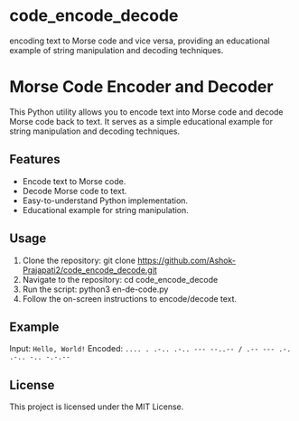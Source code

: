# code_encode_decode
encoding text to Morse code and vice versa, providing an educational example of string manipulation and decoding techniques.

# Morse Code Encoder and Decoder

This Python utility allows you to encode text into Morse code and decode Morse code back to text. It serves as a simple educational example for string manipulation and decoding techniques.

## Features

- Encode text to Morse code.
- Decode Morse code to text.
- Easy-to-understand Python implementation.
- Educational example for string manipulation.

## Usage

1. Clone the repository:
       git clone https://github.com/Ashok-Prajapati2/code_encode_decode.git
2. Navigate to the repository:
       cd code_encode_decode
3. Run the script:
       python3 en-de-code.py
5. Follow the on-screen instructions to encode/decode text.

## Example

Input: `Hello, World!`
Encoded: `.... . .-.. .-.. --- --..-- / .-- --- .-. .-.. -.. -.-.--`

## License

This project is licensed under the MIT License.
